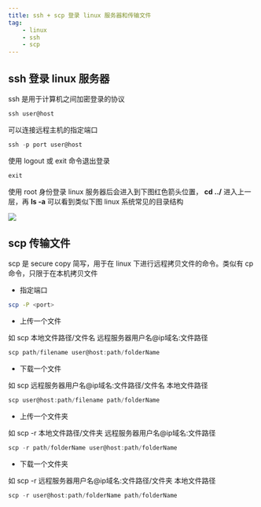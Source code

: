 ```yaml
---
title: ssh + scp 登录 linux 服务器和传输文件
tag: 
	- linux
	- ssh
	- scp
---
```


## ssh 登录 linux 服务器

ssh 是用于计算机之间加密登录的协议

```javascript
ssh user@host
```

可以连接远程主机的指定端口

```javascript
ssh -p port user@host
```

使用 logout 或 exit 命令退出登录

```javascript
exit
```

<!-- more -->

使用 root 身份登录 linux 服务器后会进入到下图红色箭头位置， __cd ../__ 进入上一层，再 __ls -a__ 可以看到类似下图 linux 系统常见的目录结构

![](http://ony85apla.bkt.clouddn.com/18-1-25/64988547.jpg)

## scp 传输文件

scp 是 secure copy 简写，用于在 linux 下进行远程拷贝文件的命令。类似有 cp 命令，只限于在本机拷贝文件

- 指定端口

```bash
scp -P <port>
```

- 上传一个文件

如 scp 本地文件路径/文件名 远程服务器用户名@ip域名:文件路径

```javascript
scp path/filename user@host:path/folderName
```

- 下载一个文件

如 scp 远程服务器用户名@ip域名:文件路径/文件名 本地文件路径

```javascript
scp user@host:path/filename path/folderName
```

- 上传一个文件夹

如 scp -r 本地文件路径/文件夹 远程服务器用户名@ip域名:文件路径

```javascript
scp -r path/folderName user@host:path/folderName
```

- 下载一个文件夹

如 scp -r 远程服务器用户名@ip域名:文件路径/文件夹 本地文件路径

```javascript
scp -r user@host:path/folderName path/folderName
```